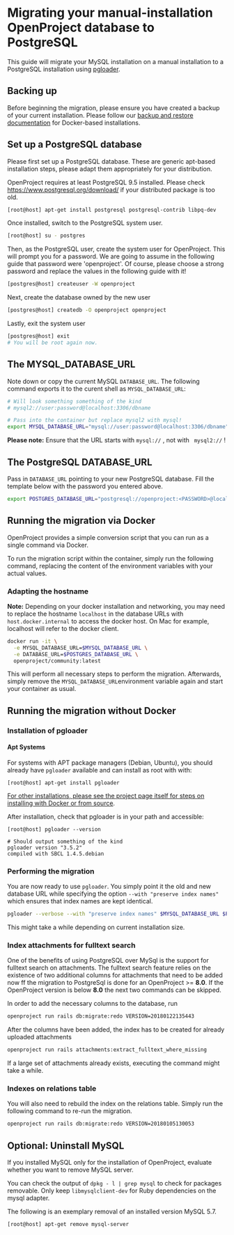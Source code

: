 # Migrating your manual-installation OpenProject database to PostgreSQL

This guide will migrate your MySQL installation on a manual installation to a PostgreSQL installation using [pgloader](https://github.com/dimitri/pgloader). 

## Backing up

Before beginning the migration, please ensure you have created a backup of your current installation. Please follow our [backup and restore documentation](https://www.openproject.org/operations/backup/backup-guide-manual-installation/) for Docker-based installations.



## Set up a PostgreSQL database

Please first set up a PostgreSQL database. These are generic apt-based installation steps, please adapt them appropriately for your distribution.

OpenProject requires at least PostgreSQL 9.5 installed. Please check <https://www.postgresql.org/download/> if your distributed package is too old.

```bash
[root@host] apt-get install postgresql postgresql-contrib libpq-dev
```

Once installed, switch to the PostgreSQL system user.

```bash
[root@host] su - postgres
```

Then, as the PostgreSQL user, create the system user for OpenProject. This will prompt you for a password. We are going to assume in the following guide that password were 'openproject'. Of course, please choose a strong password and replace the values in the following guide with it!

```bash
[postgres@host] createuser -W openproject
```

Next, create the database owned by the new user

```bash
[postgres@host] createdb -O openproject openproject
```

Lastly, exit the system user

```bash
[postgres@host] exit
# You will be root again now.
```



## The MYSQL_DATABASE_URL

Note down or copy the current MySQL `DATABASE_URL`. The following command exports it to the curent shell as `MYSQL_DATABASE_URL`:

```bash
# Will look something something of the kind
# mysql2://user:password@localhost:3306/dbname

# Pass into the container but replace mysql2 with mysql!
export MYSQL_DATABASE_URL="mysql://user:password@localhost:3306/dbname"
```



**Please note:** Ensure that the URL starts with `mysql://` , not with ` mysql2://` !



## The PostgreSQL DATABASE_URL

Pass in `DATABASE_URL` pointing to your new PostgreSQL database. Fill the template below with the password you entered above.

```bash
export POSTGRES_DATABASE_URL="postgresql://openproject:<PASSWORD>@localhost/openproject"
```

## Running the migration via Docker

OpenProject provides a simple conversion script that you can run as a single command via Docker.

To run the migration script within the container, simply run the following command, replacing the content of the environment variables with your actual values.


### Adapting the hostname

**Note:** Depending on your docker installation and networking, you may need to replace the hostname `localhost` in the database URLs
with `host.docker.internal` to access the docker host. On Mac for example, localhost will refer to the docker client.


```bash
docker run -it \
  -e MYSQL_DATABASE_URL=$MYSQL_DATABASE_URL \
  -e DATABASE_URL=$POSTGRES_DATABASE_URL \
  openproject/community:latest
```


This will perform all necessary steps to perform the migration. Afterwards, simply remove the `MYSQL_DATABASE_URL`environment variable again and start your container as usual.



## Running the migration without Docker

### Installation of pgloader



#### Apt Systems

For systems with APT package managers (Debian, Ubuntu), you should already have `pgloader` available and can install as root with with:

```
[root@host] apt-get install pgloader
```



[For other installations, please see the project page itself for steps on installing with Docker or from source](https://github.com/dimitri/pgloader#install).



After installation, check that pgloader is in your path and accessible:



```
[root@host] pgloader --version

# Should output something of the kind
pgloader version "3.5.2"
compiled with SBCL 1.4.5.debian
```



### Performing the migration

You are now ready to use `pgloader`. You simply point it the old and new database URL while specifying the option
`--with "preserve index names"` which ensures that index names are kept identical.

```bash
pgloader --verbose --with "preserve index names" $MYSQL_DATABASE_URL $POSTGRES_DATABASE_URL
```

This might take a while depending on current installation size.

### Index attachments for fulltext search

One of the benefits of using PostgreSQL over MySql is the support for fulltext search on attachments. The fulltext search feature relies on the existence of two additional columns for attachments that need to be added now ff the migration to PostgreSql is done for an OpenProject >= **8.0**. If the OpenProject version is below **8.0** the next two commands can be skipped.

In order to add the necessary columns to the database, run

```bash
openproject run rails db:migrate:redo VERSION=20180122135443
```

After the columns have been added, the index has to be created for already uploaded attachments

```bash
openproject run rails attachments:extract_fulltext_where_missing
```

If a large set of attachments already exists, executing the command might take a while.



### Indexes on relations table

You will also need to rebuild the index on the relations table. Simply run the following command
to re-run the migration.

```bash
openproject run rails db:migrate:redo VERSION=20180105130053
```



## Optional: Uninstall MySQL

If you installed MySQL only for the installation of OpenProject, evaluate whether you want to remove MySQL server.

You can check the output of `dpkg - l | grep mysql` to check for packages removable. Only keep `libmysqlclient-dev`  for Ruby dependencies on the mysql adapter.



The following is an exemplary removal of an installed version MySQL 5.7. 

```
[root@host] apt-get remove mysql-server
```


